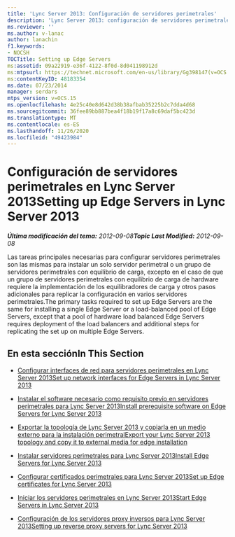 ```yaml
---
title: 'Lync Server 2013: Configuración de servidores perimetrales'
description: 'Lync Server 2013: configuración de servidores perimetrales.'
ms.reviewer: ''
ms.author: v-lanac
author: lanachin
f1.keywords:
- NOCSH
TOCTitle: Setting up Edge Servers
ms:assetid: 09a22919-e36f-4122-8f0d-8d041198912d
ms:mtpsurl: https://technet.microsoft.com/en-us/library/Gg398147(v=OCS.15)
ms:contentKeyID: 48183354
ms.date: 07/23/2014
manager: serdars
mtps_version: v=OCS.15
ms.openlocfilehash: 4e25c40e8d642d38b38afbab35225b2c7dda4d68
ms.sourcegitcommit: 36fee89bb887bea4f18b19f17a8c69daf5bc423d
ms.translationtype: MT
ms.contentlocale: es-ES
ms.lasthandoff: 11/26/2020
ms.locfileid: "49423984"
---
```

# <a name="setting-up-edge-servers-in-lync-server-2013"></a><span data-ttu-id="e9e2d-103">Configuración de servidores perimetrales en Lync Server 2013</span><span class="sxs-lookup"><span data-stu-id="e9e2d-103">Setting up Edge Servers in Lync Server 2013</span></span>

<div data-xmlns="http://www.w3.org/1999/xhtml">

<div class="topic" data-xmlns="http://www.w3.org/1999/xhtml" data-msxsl="urn:schemas-microsoft-com:xslt" data-cs="https://msdn.microsoft.com/">

<div data-asp="https://msdn2.microsoft.com/asp">



</div>

<div id="mainSection">

<div id="mainBody"><span data-ttu-id="e9e2d-104">

<span> </span></span><span class="sxs-lookup"><span data-stu-id="e9e2d-104">

<span> </span></span></span>

<span data-ttu-id="e9e2d-105">_**Última modificación del tema:** 2012-09-08_</span><span class="sxs-lookup"><span data-stu-id="e9e2d-105">_**Topic Last Modified:** 2012-09-08_</span></span>

<span data-ttu-id="e9e2d-106">Las tareas principales necesarias para configurar servidores perimetrales son las mismas para instalar un solo servidor perimetral o un grupo de servidores perimetrales con equilibrio de carga, excepto en el caso de que un grupo de servidores perimetrales con equilibrio de carga de hardware requiere la implementación de los equilibradores de carga y otros pasos adicionales para replicar la configuración en varios servidores perimetrales.</span><span class="sxs-lookup"><span data-stu-id="e9e2d-106">The primary tasks required to set up Edge Servers are the same for installing a single Edge Server or a load-balanced pool of Edge Servers, except that a pool of hardware load balanced Edge Servers requires deployment of the load balancers and additional steps for replicating the set up on multiple Edge Servers.</span></span>

<div>

## <a name="in-this-section"></a><span data-ttu-id="e9e2d-107">En esta sección</span><span class="sxs-lookup"><span data-stu-id="e9e2d-107">In This Section</span></span>

  - [<span data-ttu-id="e9e2d-108">Configurar interfaces de red para servidores perimetrales en Lync Server 2013</span><span class="sxs-lookup"><span data-stu-id="e9e2d-108">Set up network interfaces for Edge Servers in Lync Server 2013</span></span>](lync-server-2013-set-up-network-interfaces-for-edge-servers.md)

  - [<span data-ttu-id="e9e2d-109">Instalar el software necesario como requisito previo en servidores perimetrales para Lync Server 2013</span><span class="sxs-lookup"><span data-stu-id="e9e2d-109">Install prerequisite software on Edge Servers for Lync Server 2013</span></span>](lync-server-2013-install-prerequisite-software-on-edge-servers.md)

  - [<span data-ttu-id="e9e2d-110">Exportar la topología de Lync Server 2013 y copiarla en un medio externo para la instalación perimetral</span><span class="sxs-lookup"><span data-stu-id="e9e2d-110">Export your Lync Server 2013 topology and copy it to external media for edge installation</span></span>](lync-server-2013-export-your-topology-and-copy-it-to-external-media-for-edge-installation.md)

  - [<span data-ttu-id="e9e2d-111">Instalar servidores perimetrales para Lync Server 2013</span><span class="sxs-lookup"><span data-stu-id="e9e2d-111">Install Edge Servers for Lync Server 2013</span></span>](lync-server-2013-install-edge-servers.md)

  - [<span data-ttu-id="e9e2d-112">Configurar certificados perimetrales para Lync Server 2013</span><span class="sxs-lookup"><span data-stu-id="e9e2d-112">Set up Edge certificates for Lync Server 2013</span></span>](lync-server-2013-set-up-edge-certificates.md)

  - [<span data-ttu-id="e9e2d-113">Iniciar los servidores perimetrales en Lync Server 2013</span><span class="sxs-lookup"><span data-stu-id="e9e2d-113">Start Edge Servers in Lync Server 2013</span></span>](lync-server-2013-start-edge-servers.md)

  - [<span data-ttu-id="e9e2d-114">Configuración de los servidores proxy inversos para Lync Server 2013</span><span class="sxs-lookup"><span data-stu-id="e9e2d-114">Setting up reverse proxy servers for Lync Server 2013</span></span>](lync-server-2013-setting-up-reverse-proxy-servers.md)

<span data-ttu-id="e9e2d-115"></div>

</div>

<span> </span>

</div>

</div>

</span><span class="sxs-lookup"><span data-stu-id="e9e2d-115"></div>

</div>

<span> </span>

</div>

</div>

</span></span></div>

